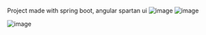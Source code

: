 Project made with spring boot, angular spartan ui
![image](https://github.com/user-attachments/assets/3d58560f-5b7b-40da-a63b-e6d893e8363e)
![image](https://github.com/user-attachments/assets/655a9a5c-196a-473c-9fbb-019cf0dbc443)

![image](https://github.com/user-attachments/assets/49bb3b23-4941-4744-83b8-990d938c43a4)

